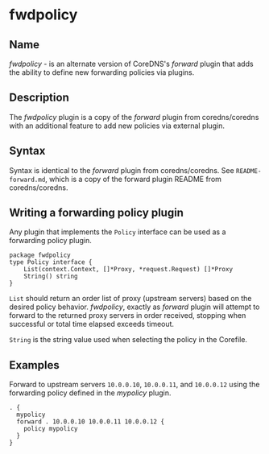 # fwdpolicy

## Name

*fwdpolicy* - is an alternate version of CoreDNS's *forward* plugin that adds the ability to define new
forwarding policies via plugins.

## Description

The *fwdpolicy* plugin is a copy of the *forward* plugin from coredns/coredns with an additional
feature to add new policies via external plugin.

## Syntax

Syntax is identical to the *forward* plugin from coredns/coredns. See `README-forward.md`, which
is a copy of the forward plugin README from coredns/coredns.

## Writing a forwarding policy plugin

Any plugin that implements the `Policy` interface can be used as a forwarding policy plugin.

```golang
package fwdpolicy
type Policy interface {
	List(context.Context, []*Proxy, *request.Request) []*Proxy
	String() string
}
```

`List` should return an order list of proxy (upstream servers) based on the desired policy behavior.
_fwdpolicy_, exactly as _forward_ plugin will attempt to forward to the returned proxy servers in order received,
stopping when successful or total time elapsed exceeds timeout.

`String` is the string value used when selecting the policy in the Corefile.

## Examples

Forward to upstream servers `10.0.0.10`, `10.0.0.11`, and `10.0.0.12` using the forwarding policy defined in 
the _mypolicy_ plugin.

```
. {
  mypolicy
  forward . 10.0.0.10 10.0.0.11 10.0.0.12 {
    policy mypolicy
  }
}

```